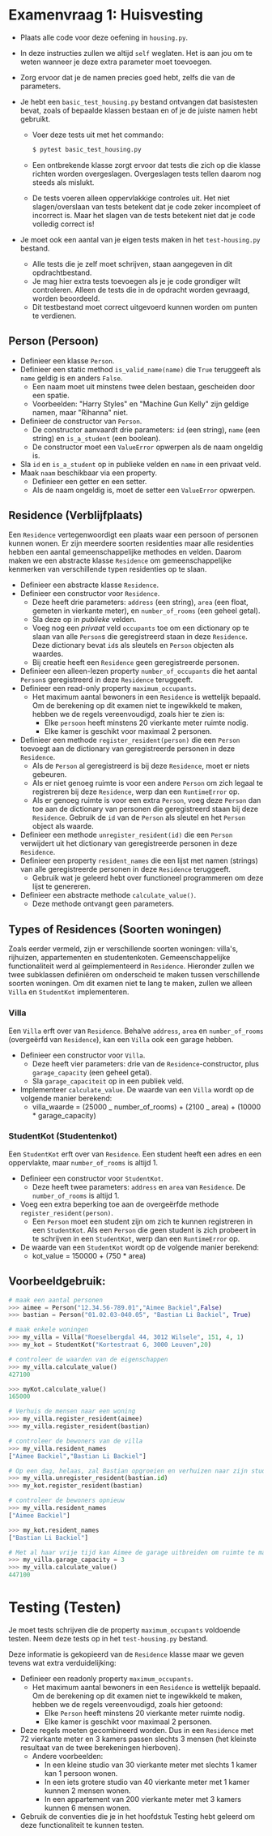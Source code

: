 # Examenvraag 1: Huisvesting

- Plaats alle code voor deze oefening in `housing.py`.
- In deze instructies zullen we altijd `self` weglaten.
  Het is aan jou om te weten wanneer je deze extra parameter moet toevoegen.
- Zorg ervoor dat je de namen precies goed hebt, zelfs die van de parameters.
- Je hebt een `basic_test_housing.py` bestand ontvangen dat basistesten bevat, zoals of bepaalde klassen bestaan en of je de juiste namen hebt gebruikt.

  - Voer deze tests uit met het commando:

    ```bash
    $ pytest basic_test_housing.py
    ```

  - Een ontbrekende klasse zorgt ervoor dat tests die zich op die klasse richten worden overgeslagen.
    Overgeslagen tests tellen daarom nog steeds als mislukt.
  - De tests voeren alleen oppervlakkige controles uit.
    Het niet slagen/overslaan van tests betekent dat je code zeker incompleet of incorrect is.
    Maar het slagen van de tests betekent niet dat je code volledig correct is!

- Je moet ook een aantal van je eigen tests maken in het `test-housing.py` bestand.
  - Alle tests die je zelf moet schrijven, staan aangegeven in dit opdrachtbestand.
  - Je mag hier extra tests toevoegen als je je code grondiger wilt controleren. Alleen de tests die in de opdracht worden gevraagd, worden beoordeeld.
  - Dit testbestand moet correct uitgevoerd kunnen worden om punten te verdienen.

## Person (Persoon)

- Definieer een klasse `Person`.
- Definieer een static method `is_valid_name(name)` die `True` teruggeeft als `name` geldig is en anders `False`.
  - Een naam moet uit minstens twee delen bestaan, gescheiden door een spatie.
  - Voorbeelden: "Harry Styles" en "Machine Gun Kelly" zijn geldige namen, maar "Rihanna" niet.
- Definieer de constructor van `Person`.
  - De constructor aanvaardt drie parameters: `id` (een string), `name` (een string) en `is_a_student` (een boolean).
  - De constructor moet een `ValueError` opwerpen als de naam ongeldig is.
- Sla `id` en `is_a_student` op in publieke velden en `name` in een privaat veld.
- Maak `naam` beschikbaar via een property.
  - Definieer een getter en een setter.
  - Als de naam ongeldig is, moet de setter een `ValueError` opwerpen.

## Residence (Verblijfplaats)

Een `Residence` vertegenwoordigt een plaats waar een persoon of personen kunnen wonen. Er zijn meerdere soorten residenties maar alle residenties hebben een aantal gemeenschappelijke methodes en velden. Daarom maken we een abstracte klasse `Residence` om gemeenschappelijke kenmerken van verschillende typen residenties op te slaan.

- Definieer een abstracte klasse `Residence`.
- Definieer een constructor voor `Residence`.
  - Deze heeft drie parameters: `address` (een string), `area` (een float, gemeten in vierkante meter), en `number_of_rooms` (een geheel getal).
  - Sla deze op in _publieke_ velden.
  - Voeg nog een _privaat_ veld `occupants` toe om een dictionary op te slaan van alle `Person`s die geregistreerd staan in deze `Residence`. <br>
    Deze dictionary bevat `id`s als sleutels en `Person` objecten als waardes.
  - Bij creatie heeft een `Residence` geen geregistreerde personen.
- Definieer een alleen-lezen property `number_of_occupants` die het aantal `Person`s geregistreerd in deze `Residence` teruggeeft.
- Definieer een read-only property `maximum_occupants`.
  - Het maximum aantal bewoners in een `Residence` is wettelijk bepaald. Om de berekening op dit examen niet te ingewikkeld te maken, hebben we de regels vereenvoudigd, zoals hier te zien is:
    - Elke `persoon` heeft minstens 20 vierkante meter ruimte nodig.
    - Elke kamer is geschikt voor maximaal 2 personen.
- Definieer een methode `register_resident(person)` die een `Person` toevoegt aan de dictionary van geregistreerde personen in deze `Residence`.
  - Als de `Person` al geregistreerd is bij deze `Residence`, moet er niets gebeuren.
  - Als er niet genoeg ruimte is voor een andere `Person` om zich legaal te registreren bij deze `Residence`, werp dan een `RuntimeError` op.
  - Als er genoeg ruimte is voor een extra `Person`, voeg deze `Person` dan toe aan de dictionary van personen die geregistreerd staan bij deze `Residence`. Gebruik de `id` van de `Person` als sleutel en het `Person` object als waarde.
- Definieer een methode `unregister_resident(id)` die een `Person` verwijdert uit het dictionary van geregistreerde personen in deze `Residence`.
- Definieer een property `resident_names` die een lijst met namen (strings) van alle geregistreerde personen in deze `Residence` teruggeeft.
  - Gebruik wat je geleerd hebt over functioneel programmeren om deze lijst te genereren.
- Definieer een abstracte methode `calculate_value()`.
  - Deze methode ontvangt geen parameters.

## Types of Residences (Soorten woningen)

Zoals eerder vermeld, zijn er verschillende soorten woningen: villa's, rijhuizen, appartementen en studentenkoten.
Gemeenschappelijke functionaliteit werd al geïmplementeerd in `Residence`. Hieronder zullen we twee subklassen definiëren om onderscheid te maken tussen verschillende soorten woningen. Om dit examen niet te lang te maken, zullen we alleen `Villa` en `StudentKot` implementeren.

### Villa

Een `Villa` erft over van `Residence`.
Behalve `address`, `area` en `number_of_rooms` (overgeërfd van `Residence`), kan een `Villa` ook een garage hebben.

- Definieer een constructor voor `Villa`.
  - Deze heeft vier parameters: drie van de `Residence`-constructor, plus `garage_capacity` (een geheel getal).
  - Sla `garage_capaciteit` op in een publiek veld.
- Implementeer `calculate_value`. De waarde van een `Villa` wordt op de volgende manier berekend:
  - villa_waarde = (25000 _ number_of_rooms) + (2100 _ area) + (10000 \* garage_capacity)

### StudentKot (Studentenkot)

Een `StudentKot` erft over van `Residence`.
Een student heeft een adres en een oppervlakte, maar `number_of_rooms` is altijd 1.

- Definieer een constructor voor `StudentKot`.
  - Deze heeft twee parameters: `address` en `area` van `Residence`. De `number_of_rooms` is altijd 1.
- Voeg een extra beperking toe aan de overgeërfde methode `register_resident(person)`.
  - Een `Person` moet een student zijn om zich te kunnen registreren in een `StudentKot`. Als een `Person` die geen student is zich probeert in te schrijven in een `StudentKot`, werp dan een `RuntimeError` op.
- De waarde van een `StudentKot` wordt op de volgende manier berekend:
  - kot_value = 150000 + (750 \* area)

## Voorbeeldgebruik:

```python
# maak een aantal personen
>>> aimee = Person("12.34.56-789.01","Aimee Backiel",False)
>>> bastian = Person("01.02.03-040.05", "Bastian Li Backiel", True)

# maak enkele woningen
>>> my_villa = Villa("Roeselbergdal 44, 3012 Wilsele", 151, 4, 1)
>>> my_kot = StudentKot("Kortestraat 6, 3000 Leuven",20)

# controleer de waarden van de eigenschappen
>>> my_villa.calculate_value()
427100

>>> myKot.calculate_value()
165000

# Verhuis de mensen naar een woning
>>> my_villa.register_resident(aimee)
>>> my_villa.register_resident(bastian)

# controleer de bewoners van de villa
>>> my_villa.resident_names
["Aimee Backiel","Bastian Li Backiel"]

# Op een dag, helaas, zal Bastian opgroeien en verhuizen naar zijn studentenkot
>>> my_villa.unregister_resident(bastian.id)
>>> my_kot.register_resident(bastian)

# controleer de bewoners opnieuw
>>> my_villa.resident_names
["Aimee Backiel"]

>>> my_kot.resident_names
["Bastian Li Backiel"]

# Met al haar vrije tijd kan Aimee de garage uitbreiden om ruimte te maken voor al haar hobby's.
>>> my_villa.garage_capacity = 3
>>> my_villa.calculate_value()
447100
```

# Testing (Testen)

Je moet tests schrijven die de property `maximum_occupants` voldoende testen. Neem deze tests op in het `test-housing.py` bestand.

Deze informatie is gekopieerd van de `Residence` klasse maar we geven tevens wat extra verduidelijking:

- Definieer een readonly property `maximum_occupants`.
  - Het maximum aantal bewoners in een `Residence` is wettelijk bepaald. Om de berekening op dit examen niet te ingewikkeld te maken, hebben we de regels vereenvoudigd, zoals hier getoond:
    - Elke `Person` heeft minstens 20 vierkante meter ruimte nodig.
    - Elke kamer is geschikt voor maximaal 2 personen.
- Deze regels moeten gecombineerd worden. Dus in een `Residence` met 72 vierkante meter en 3 kamers passen slechts 3 mensen (het kleinste resultaat van de twee berekeningen hierboven).
  - Andere voorbeelden:
    - In een kleine studio van 30 vierkante meter met slechts 1 kamer kan 1 persoon wonen.
    - In een iets grotere studio van 40 vierkante meter met 1 kamer kunnen 2 mensen wonen.
    - In een appartement van 200 vierkante meter met 3 kamers kunnen 6 mensen wonen.
- Gebruik de conventies die je in het hoofdstuk Testing hebt geleerd om deze functionaliteit te kunnen testen.
